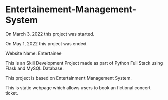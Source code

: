 # Entertainement-Management-System

On March 3, 2022 this project was started.

On May 1, 2022 this project was ended.

Website Name: Entertainee

This is an Skill Development Project made as part of Python Full Stack using Flask and MySQL Database.

This project is based on Entertainment Management System.

This is static webpage which allows users to book an fictional concert ticket.

